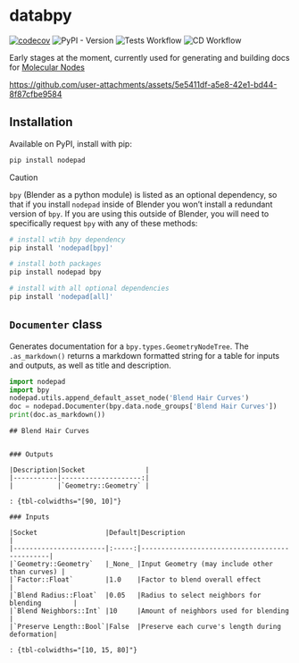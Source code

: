 # databpy


[![codecov](https://codecov.io/gh/BradyAJohnston/nodepad/graph/badge.svg?token=KFuu67hzAz)](https://codecov.io/gh/BradyAJohnston/nodepad)
![PyPI - Version](https://img.shields.io/pypi/v/nodepad.png) ![Tests
Workflow](https://github.com/bradyajohnston/nodepad/actions/workflows/tests.yml/badge.svg)
![CD
Workflow](https://github.com/bradyajohnston/nodepad/actions/workflows/ci-cd.yml/badge.svg)

Early stages at the moment, currently used for generating and building
docs for [Molecular
Nodes](https://bradyajohnston.github.io/MolecularNodes)

https://github.com/user-attachments/assets/5e5411df-a5e8-42e1-bd44-8f87cfbe9584

## Installation

Available on PyPI, install with pip:

``` bash
pip install nodepad
```

> [!CAUTION]
>
> `bpy` (Blender as a python module) is listed as an optional
> dependency, so that if you install `nodepad` inside of Blender you
> won’t install a redundant version of `bpy`. If you are using this
> outside of Blender, you will need to specifically request `bpy` with
> any of these methods:
>
> ``` bash
> # install wtih bpy dependency
> pip install 'nodepad[bpy]'
>
> # install both packages
> pip install nodepad bpy
>
> # install with all optional dependencies
> pip install 'nodepad[all]'
> ```

## `Documenter` class

Generates documentation for a `bpy.types.GeometryNodeTree`. The
`.as_markdown()` returns a markdown formatted string for a table for
inputs and outputs, as well as title and description.

``` python
import nodepad
import bpy
nodepad.utils.append_default_asset_node('Blend Hair Curves')
doc = nodepad.Documenter(bpy.data.node_groups['Blend Hair Curves'])
print(doc.as_markdown())
```


    ## Blend Hair Curves


    ### Outputs

    |Description|Socket               |
    |-----------|--------------------:|
    |           |`Geometry::Geometry` |

    : {tbl-colwidths="[90, 10]"}

    ### Inputs

    |Socket                 |Default|Description                                    |
    |-----------------------|:-----:|-----------------------------------------------|
    |`Geometry::Geometry`   |_None_ |Input Geometry (may include other than curves) |
    |`Factor::Float`        |1.0    |Factor to blend overall effect                 |
    |`Blend Radius::Float`  |0.05   |Radius to select neighbors for blending        |
    |`Blend Neighbors::Int` |10     |Amount of neighbors used for blending          |
    |`Preserve Length::Bool`|False  |Preserve each curve's length during deformation|

    : {tbl-colwidths="[10, 15, 80]"}
